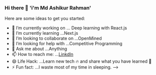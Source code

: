 ### Hi there 👋 'i'm Md Ashikur Rahman'


Here are some ideas to get you started:

- 🔭 I’m currently working on ... Deep learning with React.js
- 🌱 I’m currently learning ...Next.js
- 👯 I’m looking to collaborate on ...OpenMined
- 🤔 I’m looking for help with ...Competitive Programming
- 💬 Ask me about ...Anything
- 📫 How to reach me: ...[LinkdIn](https://www.linkedin.com/in/developerashikur01/)
- 😄 Life Hack: ...Learn new tech :fire: and share what you have learned :tada:
- ⚡ Fun fact: ...I waste most of my time in sleeping.
-->
